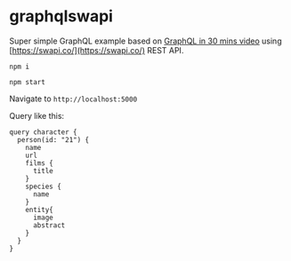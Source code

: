 # graphqlswapi

Super simple GraphQL example based on [GraphQL in 30 mins video](https://www.youtube.com/watch?v=UBGzsb2UkeY)  using [https://swapi.co/](https://swapi.co/) REST API.

`npm i`

`npm start`

Navigate to `http://localhost:5000`

Query like this:
```
query character {
  person(id: "21") {
    name
    url
    films {
      title
    }
    species {
      name
    }
    entity{
      image
      abstract
    }
  }
}
```
